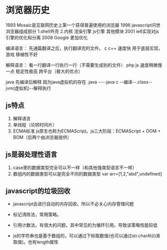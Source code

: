 # 浏览器历史

1993 Mosaic是互联网历史上第一个获得普遍使用的浏览器
1996 javascript问世
浏览器组成部分
    1.shell外壳
    2.内核
      渲染引擎
      js引擎
      其他模块
2001 ie6实现对js引擎的优化和分离
2008 Google 更加优化

编译语言： 先通篇翻译之后，执行翻译完的文件。
     c c++   速度快 用于底层实现，游戏     移植性不好 

解释语言： 看一行翻译一行执行一行（不需要生成别的文件）
     php js   速度稍微慢一点 稳定性极高    跨平台（极大的优点）

java 先编译后解释 因为java虚拟机的存在
    .java ----java c --编译--.class--jvm(虚拟机)--解释执行

## js特点

1. 解释语言
2. 单线程（论转时间片）
3. ECMA标准 js原生也称为ECMAScript。js三大阶段：ECMAScript + DOM + BOM（后两个由浏览器提供）

## js是弱处理性语言

1. case里的数据类型完全可以不一样（和其他强类型语言不一样）
2. 数组内的数据类型可以是完全不同的数据类型 var arr=[1,2,"abd",undefined]

## javascript的垃圾回收

* javascript会进行自动的内存回收，所以不必关心内存管理问题
* 标记清除法，常用策略。
* 引用计数法，有很大的问题，其中常见的为循环引用。导致该策略性能较低

* js的字符串也是基于数组的，可以通过下标取数值(也可以通过str.charAt(i)来取值)。也有length属性